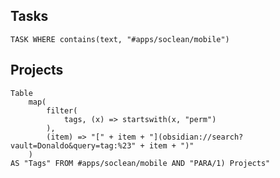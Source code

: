 ## Tasks 
```dataview
TASK WHERE contains(text, "#apps/soclean/mobile")
```
## Projects

```dataview
Table 
	map(
		filter(
			tags, (x) => startswith(x, "perm")
		),
		(item) => "[" + item + "](obsidian://search?vault=Donaldo&query=tag:%23" + item + ")"
	)
AS "Tags" FROM #apps/soclean/mobile AND "PARA/1) Projects"
```

